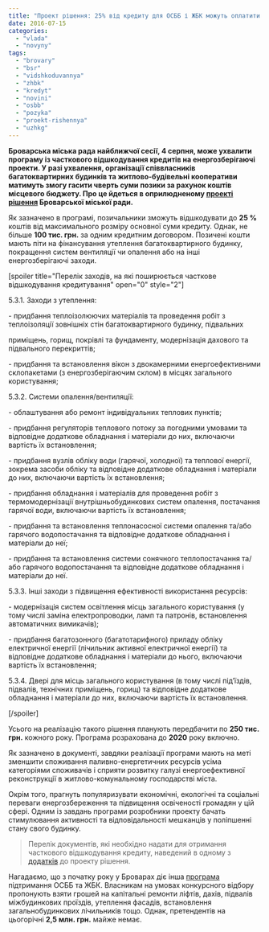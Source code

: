 ```yaml
---
title: "Проект рішення: 25% від кредиту для ОСББ і ЖБК можуть оплатити за міські гроші"
date: 2016-07-15
categories: 
  - "vlada"
  - "novyny"
tags: 
  - "brovary"
  - "bsr"
  - "vidshkoduvannya"
  - "zhbk"
  - "kredyt"
  - "novini"
  - "osbb"
  - "pozyka"
  - "proekt-rishennya"
  - "uzhkg"
---
```


**Броварська міська рада найближчої сесії, 4 серпня, може ухвалити програму із часткового відшкодування кредитів на енергозберігаючі проекти. У разі ухвалення, організації співвласників багатоквартирних будинків та житлово-будівельні кооперативи матимуть змогу гасити чверть суми позики за рахунок коштів місцевого бюджету. Про це йдеться в оприлюдненому [проекті рішення](http://docs.brovary.org/p38445/07.07.2016) Броварської міської ради.**

Як зазначено в програмі, позичальники зможуть відшкодувати до **25 %** коштів від максимального розміру основної суми кредиту. Однак, не більше **100 тис. грн.** за одним кредитним договором. Позичені кошти мають піти на фінансування утеплення багатоквартирного будинку, покращення систем вентиляції чи опалення або на інші енергозберігаючі заходи.

\[spoiler title="Перелік заходів, на які поширюється часткове відшкодування кредитування" open="0" style="2"\]

5.3.1. Заходи з утеплення:

\- придбання теплоізолюючих матеріалів та проведення робіт з теплоізоляції зовнішніх стін багатоквартирного будинку, підвальних

приміщень, горищ, покрівлі та фундаменту, модернізація дахового та підвального перекриттів;

\- придбання та встановлення вікон з двокамерними енергоефективними склопакетами (з енергозберігаючим склом) в місцях загального користування;

5.3.2. Системи опалення/вентиляції:

\- облаштування або ремонт індивідуальних теплових пунктів;

\- придбання регуляторів теплового потоку за погодними умовами та відповідне додаткове обладнання і матеріали до них, включаючи вартість їх встановлення;

\- придбання вузлів обліку води (гарячої, холодної) та теплової енергії, зокрема засоби обліку та відповідне додаткове обладнання і матеріали до них, включаючи вартість їх встановлення;

\- придбання обладнання і матеріалів для проведення робіт з термомодернізації внутрішньобудинкових систем опалення, постачання гарячої води, включаючи вартість їх встановлення;

\- придбання та встановлення теплонасосної системи опалення та/або гарячого водопостачання та відповідне додаткове обладнання і матеріали до неї;

\- придбання та встановлення системи сонячного теплопостачання та/або гарячого водопостачання та відповідне додаткове обладнання і матеріали до неї.

5.3.3. Інші заходи з підвищення ефективності використання ресурсів:

\- модернізація систем освітлення місць загального користування (у тому числі заміна електропроводки, ламп та патронів, встановлення автоматичних вимикачів);

\- придбання багатозонного (багатотарифного) приладу обліку електричної енергії (лічильник активної електричної енергії) та відповідне додаткове обладнання і матеріали до нього, включаючи вартість їх встановлення;

5.3.4. Двері для місць загального користування (в тому числі під’їздів, підвалів, технічних приміщень, горищ) та відповідне додаткове обладнання і матеріали до них, включаючи вартість їх встановлення.

\[/spoiler\]

Усього на реалізацію такого рішення планують передбачити по **250 тис. грн.** кожного року. Програма розрахована до **2020** року включно.

Як зазначено в документі, завдяки реалізації програми мають на меті зменшити споживання паливно-енергетичних ресурсів усіма категоріями споживачів і сприяти розвитку галузі енергоефективної реконструкції в житлово-комунальному господарстві міста.

Окрім того, прагнуть популяризувати економічні, екологічні та соціальні переваги енергозбереження та підвищення освіченості громадян у цій сфері. Одним із завдань програми розробники проекту бачать стимулювання активності та відповідальності мешканців у поліпшенні стану свого будинку.

> Перелік документів, які необхідно надати для отримання часткового відшкодування кредиту, наведений в одному з [додатків](https://onedrive.live.com/view.aspx?resid=72571393D4771099!7855&ithint=file%2cdocx&app=Word&authkey=!AGDHPkEjmAq48gM) до проекту рішення.

Нагадаємо, що з початку року у Броварах діє інша [програма](https://mpz.brovary.org/upravlinnya-zhg-terminovo-shukaye-ohochyh-vzyaty-groshej-na-pidtrymannya-osbb-i-zhbk/) підтримання ОСББ та ЖБК. Власникам на умовах конкурсного відбору пропонують взяти грошей на капітальні ремонти ліфтів, дахів, підвалів міжбудинкових проїздів, утеплення фасадів, встановлення загальнобудинкових лічильників тощо. Однак, претендентів на цьогорічні **2,5 млн. грн.** майже немає.
